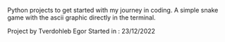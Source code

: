 Python projects to get started with my journey in coding.
A simple snake game with the ascii graphic directly in the terminal. 

Project by Tverdohleb Egor
Started in : 23/12/2022
